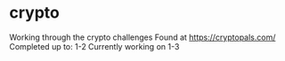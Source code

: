 # crypto
Working through the crypto challenges
Found at https://cryptopals.com/
Completed up to: 1-2
Currently working on 1-3
